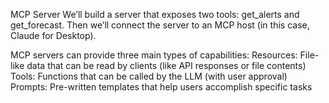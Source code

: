MCP Server 
We’ll build a server that exposes two tools: get_alerts and get_forecast. Then we’ll connect the server to an MCP host (in this case, Claude for Desktop).

MCP servers can provide three main types of capabilities:
Resources: File-like data that can be read by clients (like API responses or file contents)
Tools: Functions that can be called by the LLM (with user approval)
Prompts: Pre-written templates that help users accomplish specific tasks